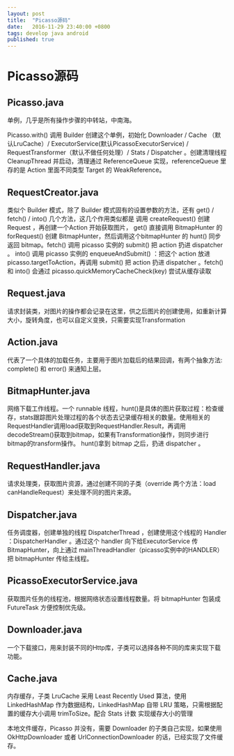 ```yaml
---
layout: post
title:  "Picasso源码"
date:   2016-11-29 23:40:00 +0800
tags: develop java android 
published: true
---
```


# Picasso源码

## Picasso.java

单例，几乎是所有操作步骤的中转站，中南海。

Picasso.with() 调用 Builder 创建这个单例，初始化 Downloader / Cache （默认LruCache）/ ExecutorService(默认PicassoExecutorService) / RequestTransformer（默认不做任何处理）/ Stats / Dispatcher 。创建清理线程 CleanupThread 并启动，清理通过 ReferenceQueue 实现，referenceQueue 里存的是 Action 里面不同类型 Target 的 WeakReference。

## RequestCreator.java

类似个 Builder 模式，除了 Builder 模式固有的设置参数的方法，还有 get() / fetch() / into() 几个方法，这几个作用类似都是 调用 createRequest() 创建 Request ，再创建一个Action 开始获取图片， get() 直接调用 BitmapHunter 的 forRequest() 创建 BitmapHunter，然后调用这个bitmapHunter 的 hunt() 同步返回 bitmap。fetch() 调用 picasso 实例的 submit() 把 action 扔进 dispatcher 。 into() 调用 picasso 实例的 enqueueAndSubmit() ：把这个 action 放进 picasso.targetToAction，再调用 submit() 把 action 扔进 dispatcher 。fetch() 和 into() 会通过 picasso.quickMemoryCacheCheck(key) 尝试从缓存读取

## Request.java

请求封装类，对图片的操作都会记录在这里，供之后图片的创建使用，如重新计算大小，旋转角度，也可以自定义变换，只需要实现Transformation

## Action.java

代表了一个具体的加载任务，主要用于图片加载后的结果回调，有两个抽象方法: complete() 和 error() 来通知上层。

## BitmapHunter.java

网络下载工作线程。一个 runnable 线程，hunt()是具体的图片获取过程：检查缓存，stats跟踪图片处理过程的各个状态去记录缓存相关的数量。使用相关的RequestHandler调用load获取到RequestHandler.Result，再调用decodeStream()获取到bitmap，如果有Transformation操作，则同步进行bitmap的transform操作。 hunt()拿到 bitmap 之后，扔进 dispatcher 。

## RequestHandler.java

请求处理类，获取图片资源，通过创建不同的子类（override 两个方法：load canHandleRequest）来处理不同的图片来源。

## Dispatcher.java

任务调度器，创建单独的线程 DispatcherThread ，创建使用这个线程的 Handler ：DispatcherHandler 。通过这个 handler 向下给ExecutorService 传 BitmapHunter，向上通过 mainThreadHandler（picasso实例中的HANDLER） 把 bitmapHunter 传给主线程。

## PicassoExecutorService.java

获取图片任务的线程池，根据网络状态设置线程数量。将 bitmapHunter 包装成 FutureTask 方便控制优先级。

## Downloader.java

一个下载接口，用来封装不同的Http库，子类可以选择各种不同的库来实现下载功能。

## Cache.java

内存缓存，子类 LruCache 采用 Least Recently Used 算法，使用 LinkedHashMap 作为数据结构，LinkedHashMap 自带 LRU 策略，只需根据配置的缓存大小调用 trimToSize。配合 Stats 计数 实现缓存大小的管理

本地文件缓存，Picasso 并没有，需要 Downloader 的子类自己实现，如果使用 OkHttpDownloader 或者 UrlConnectionDownloader 的话，已经实现了文件缓存。



